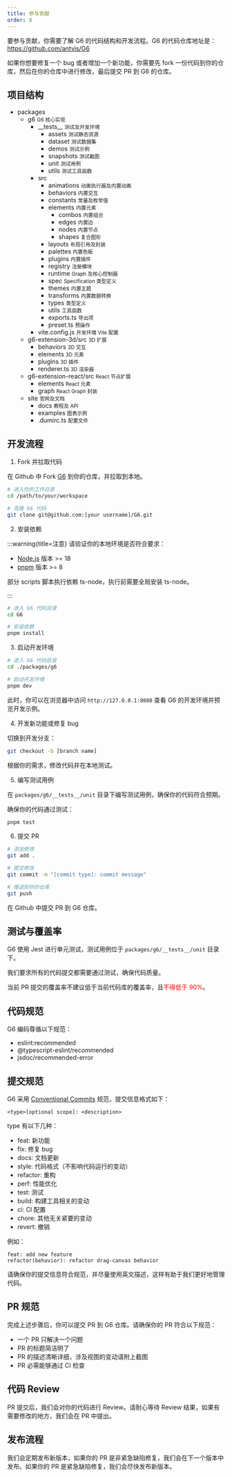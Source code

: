 ```yaml
---
title: 参与贡献
order: 8
---
```


要参与贡献，你需要了解 G6 的代码结构和开发流程。G6 的代码仓库地址是：https://github.com/antvis/G6

如果你想要修复一个 bug 或者增加一个新功能，你需要先 fork 一份代码到你的仓库，然后在你的仓库中进行修改，最后提交 PR 到 G6 的仓库。

## 项目结构

<Tree>
  <ul>
    <li>
      packages
      <ul>
        <li>
          g6
          <small>G6 核心实现</small>
          <ul>
            <li>
              __tests__
              <small>测试及开发环境</small>
              <ul>
                <li>
                  assets
                  <small>测试静态资源</small>
                </li>
                <li>
                  dataset
                  <small>测试数据集</small>
                </li>
                <li>
                  demos
                  <small>测试示例</small>
                </li>
                <li>
                  snapshots
                  <small>测试截图</small>
                </li>
                <li>
                  unit
                  <small>测试用例</small>
                </li>
                <li>
                  utils
                  <small>测试工具函数</small>
                </li>
              </ul>
            </li>
            <li>
              src
              <ul>
                <li>
                  animations
                  <small>动画执行器及内置动画</small>   
                </li>
                <li>
                  behaviors
                  <small>内置交互</small>   
                </li>
                <li>
                  constants
                  <small>常量及枚举值</small>   
                </li>
                <li>
                  elements
                  <small>内置元素</small>
                  <ul>
                    <li>
                      combos
                      <small>内置组合</small>
                    </li>
                    <li>
                      edges
                      <small>内置边</small>
                    </li>
                    <li>
                      nodes
                      <small>内置节点</small>
                    </li>
                    <li>
                      shapes
                      <small>复合图形</small>
                    </li>
                  </ul>
                </li>
                <li>
                  layouts
                  <small>布局引用及封装</small>   
                </li>
                <li>
                  palettes
                  <small>内置色板</small>   
                </li>
                <li>
                  plugins
                  <small>内置插件</small>   
                </li>
                <li>
                  registry
                  <small>注册模块</small>   
                </li>
                <li>
                  runtime
                  <small>Graph 及核心控制器</small>   
                </li>
                <li>
                  spec
                  <small>Specification 类型定义</small>   
                </li>
                <li>
                  themes
                  <small>内置主题</small>   
                </li>
                <li>
                  transforms
                  <small>内置数据转换</small>   
                </li>
                <li>
                  types
                  <small>类型定义</small>   
                </li>
                <li>
                  utils
                  <small>工具函数</small>   
                </li>
                <li>
                  exports.ts
                  <small>导出项</small>   
                </li>
                <li>
                  preset.ts
                  <small>预操作</small>
                </li>
              </ul>
            </li>
            <li>
              vite.config.js
              <small>开发环境 Vite 配置</small>
            </li>
          </ul>
        </li>
        <li>
          g6-extension-3d/src
          <small>3D 扩展</small>
          <ul>
            <li>
              behaviors
              <small>3D 交互</small>
            </li>
            <li>
              elements
              <small>3D 元素</small>
            </li>
            <li>
              plugins
              <small>3D 插件</small>
            </li>
            <li>
              renderer.ts
              <small>3D 渲染器</small>
            </li>
          </ul>
        </li>
        <li>
          g6-extension-react/src
          <small>React 节点扩展</small>
          <ul>
            <li>
              elements
              <small>React 元素</small>
            </li>
            <li>
              graph
              <small>React Graph 封装</small>
            </li>
          </ul>
        </li>
        <li>
          site
          <small>官网及文档</small>
          <ul>
            <li>
              docs
              <small>教程及 API</small>
            </li>
            <li>
              examples
              <small>图表示例</small>
            </li>
            <li>
              .dumirc.ts
              <small>配置文件</small>
            </li>
          </ul>
        </li>
      </ul>
    </li>

  </ul>
</Tree>

## 开发流程

1. Fork 并拉取代码

在 Github 中 Fork [G6](https://github.com/antvis/G6) 到你的仓库，并拉取到本地。

```bash
# 进入你的工作目录
cd /path/to/your/workspace

# 克隆 G6 代码
git clone git@github.com:[your username]/G6.git
```

2. 安装依赖

:::warning{title=注意}
请验证你的本地环境是否符合要求：

- [Node.js](https://nodejs.org/) 版本 >= 18
- [pnpm](https://pnpm.io/) 版本 >= 8

部分 scripts 脚本执行依赖 ts-node，执行前需要全局安装 ts-node。

:::

```bash
# 进入 G6 代码目录
cd G6

# 安装依赖
pnpm install
```

3. 启动开发环境

```bash
# 进入 G6 代码目录
cd ./packages/g6

# 启动开发环境
pnpm dev
```

此时，你可以在浏览器中访问 `http://127.0.0.1:8080` 查看 G6 的开发环境并预览开发示例。

4. 开发新功能或修复 bug

切换到开发分支：

```bash
git checkout -b [branch name]
```

根据你的需求，修改代码并在本地测试。

5. 编写测试用例

在 `packages/g6/__tests__/unit` 目录下编写测试用例，确保你的代码符合预期。

确保你的代码通过测试：

```bash
pnpm test
```

6. 提交 PR

```bash
# 添加修改
git add .

# 提交修改
git commit -m "[commit type]: commit message"

# 推送到你的仓库
git push
```

在 Github 中提交 PR 到 G6 仓库。

## 测试与覆盖率

G6 使用 Jest 进行单元测试，测试用例位于 `packages/g6/__tests__/unit` 目录下。

我们要求所有的代码提交都需要通过测试，确保代码质量。

当前 PR 提交的覆盖率不建议低于当前代码库的覆盖率，且<text style="color: red;">不得低于 90%</text>。

## 代码规范

G6 编码尊循以下规范：

- eslint:recommended
- @typescript-eslint/recommended
- jsdoc/recommended-error

## 提交规范

G6 采用 [Conventional Commits](https://www.conventionalcommits.org/) 规范，提交信息格式如下：

```
<type>[optional scope]: <description>
```

type 有以下几种：

- feat: 新功能
- fix: 修复 bug
- docs: 文档更新
- style: 代码格式（不影响代码运行的变动）
- refactor: 重构
- perf: 性能优化
- test: 测试
- build: 构建工具相关的变动
- ci: CI 配置
- chore: 其他无关紧要的变动
- revert: 撤销

例如：

```
feat: add new feature
refactor(behavior): refactor drag-canvas behavior
```

请确保你的提交信息符合规范，并尽量使用英文描述，这样有助于我们更好地管理代码。

## PR 规范

完成上述步骤后，你可以提交 PR 到 G6 仓库。请确保你的 PR 符合以下规范：

- 一个 PR 只解决一个问题
- PR 的标题简洁明了
- PR 的描述清晰详细，涉及视图的变动请附上截图
- PR 必需能够通过 CI 检查

## 代码 Review

PR 提交后，我们会对你的代码进行 Review。请耐心等待 Review 结果，如果有需要修改的地方，我们会在 PR 中提出。

## 发布流程

我们会定期发布新版本，如果你的 PR 是非紧急缺陷修复，我们会在下一个版本中发布。如果你的 PR 是紧急缺陷修复，我们会尽快发布新版本。
